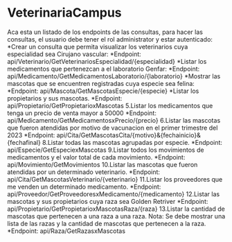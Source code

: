 # VeterinariaCampus
Aca esta un listado de los endpoints de las consultas, para hacer las consultas, el usuario debe tener el rol administrator y estar autenticado:
*Crear un consulta que permita visualizar los veterinarios cuya especialidad sea Cirujano vascular:
*Endpoint: api/Veterinario/GetVeterinariosEspecialidad/{especialidad}
*Listar los medicamentos que pertenezcan a el laboratorio Genfar:
*Endpoint: api/Medicamento/GetMedicamentosLaboratorio/{laboratorio}
*Mostrar las mascotas que se encuentren registradas cuya especie sea felina:
*Endpoint: api/Mascota/GetMascotasEspecie/{especie}
*Listar los propietarios y sus mascotas.
*Endpoint: api/Propietario/GetPropietarioxMascotas
5.Listar los medicamentos que tenga un precio de venta mayor a 50000
*Endpoint: api/Medicamento/GetMedicamentosxPrecio/{precio}
6.Listar las mascotas que fueron atendidas por motivo de vacunacion en el primer trimestre del 2023
*Endpoint: api/Cita/GetMascotasCita/{motivo}&{fechainicio}&{fechafinal}
8.Listar todas las mascotas agrupadas por especie.
*Endpoint: api/Especie/GetEspeciexMascotas
9.Listar todos los movimientos de medicamentos y el valor total de cada movimiento.
*Endpoint: api/Movimiento/GetMovimientos
10.Listar las mascotas que fueron atendidas por un determinado veterinario.
*Endpoint: api/Cita/GetMascotasVeterinario/{veterinario}
11.Listar los proveedores que me venden un determinado medicamento.
*Endpoint: api/Proveedor/GetProveedoresxMedicamento/{medicamento}
12.Listar las mascotas y sus propietarios cuya raza sea Golden Retriver
*Endpoint: api/Propietario/GetPropietarioxMascotasRaza/{raza}
13.Listar la cantidad de mascotas que pertenecen a una raza a una raza. Nota: Se debe mostrar una lista de las razas y la cantidad de mascotas que pertenecen a la raza.
*Endpoint: api/Raza/GetRazasxMascotas
